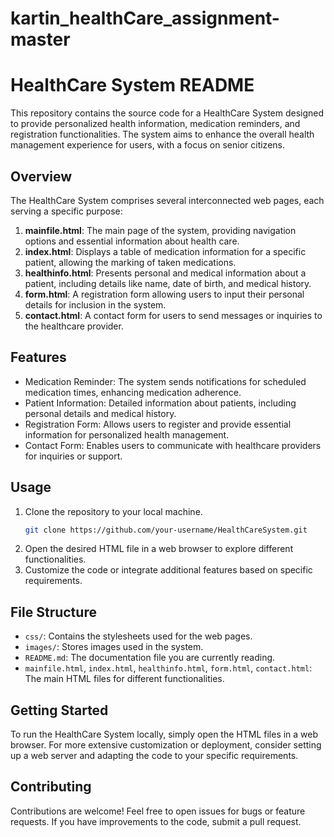 # kartin_healthCare_assignment-master
# HealthCare System README

This repository contains the source code for a HealthCare System designed to provide personalized health information, medication reminders, and registration functionalities. The system aims to enhance the overall health management experience for users, with a focus on senior citizens.

## Overview

The HealthCare System comprises several interconnected web pages, each serving a specific purpose:
1. **mainfile.html**: The main page of the system, providing navigation options and essential information about health care.
2. **index.html**: Displays a table of medication information for a specific patient, allowing the marking of taken medications.
3. **healthinfo.html**: Presents personal and medical information about a patient, including details like name, date of birth, and medical history.
4. **form.html**: A registration form allowing users to input their personal details for inclusion in the system.
5. **contact.html**: A contact form for users to send messages or inquiries to the healthcare provider.

## Features
- Medication Reminder: The system sends notifications for scheduled medication times, enhancing medication adherence.
- Patient Information: Detailed information about patients, including personal details and medical history.
- Registration Form: Allows users to register and provide essential information for personalized health management.
- Contact Form: Enables users to communicate with healthcare providers for inquiries or support.

## Usage

1. Clone the repository to your local machine.
   ```bash
   git clone https://github.com/your-username/HealthCareSystem.git
   ```
2. Open the desired HTML file in a web browser to explore different functionalities.
3. Customize the code or integrate additional features based on specific requirements.

## File Structure

- `css/`: Contains the stylesheets used for the web pages.
- `images/`: Stores images used in the system.
- `README.md`: The documentation file you are currently reading.
- `mainfile.html`, `index.html`, `healthinfo.html`, `form.html`, `contact.html`: The main HTML files for different functionalities.

## Getting Started

To run the HealthCare System locally, simply open the HTML files in a web browser. For more extensive customization or deployment, consider setting up a web server and adapting the code to your specific requirements.

## Contributing

Contributions are welcome! Feel free to open issues for bugs or feature requests. If you have improvements to the code, submit a pull request.
